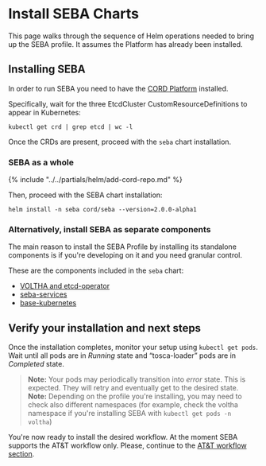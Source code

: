 # Install SEBA Charts

This page walks through the sequence of Helm operations needed to
bring up the SEBA profile. It assumes the Platform has already been
installed.

## Installing SEBA

In order to run SEBA you need to have the [CORD Platform](../../installation/platform.md) installed.

Specifically, wait for the three EtcdCluster CustomResourceDefinitions to
appear in Kubernetes:

```shell
kubectl get crd | grep etcd | wc -l
```

Once the CRDs are present, proceed with the `seba` chart installation.

### SEBA as a whole

{% include "../../partials/helm/add-cord-repo.md" %}

Then, proceed with the SEBA chart installation:

```shell
helm install -n seba cord/seba --version=2.0.0-alpha1
```

### Alternatively, install SEBA as separate components

The main reason to install the SEBA Profile by installing its standalone
components is if you're developing on it and you need granular control.

These are the components included in the `seba` chart:

- [VOLTHA and etcd-operator](../../charts/voltha.md)
- [seba-services](../../charts/seba-services.md)
- [base-kubernetes](../../charts/base-kubernetes.md)

## Verify your installation and next steps

Once the installation completes, monitor your setup using `kubectl get pods`.
Wait until all pods are in *Running* state and “tosca-loader” pods are in *Completed* state.

>**Note:** Your pods may periodically transition into *error* state. This is expected. They will retry and eventually get to the desired state.
>**Note:** Depending on the profile you're installing, you may need to check also different namespaces (for example, check the voltha namespace if you're installing SEBA with `kubectl get pods -n voltha`)

You're now ready to install the desired workflow. At the moment SEBA supports the AT&T workflow only. Please, continue to the [AT&T workflow section](workflows/att-install.md).
